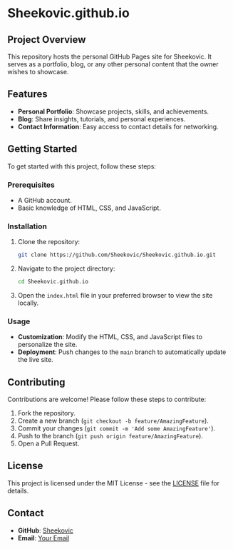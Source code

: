 # Sheekovic.github.io

## Project Overview
This repository hosts the personal GitHub Pages site for Sheekovic. It serves as a portfolio, blog, or any other personal content that the owner wishes to showcase.

## Features
- **Personal Portfolio**: Showcase projects, skills, and achievements.
- **Blog**: Share insights, tutorials, and personal experiences.
- **Contact Information**: Easy access to contact details for networking.

## Getting Started
To get started with this project, follow these steps:

### Prerequisites
- A GitHub account.
- Basic knowledge of HTML, CSS, and JavaScript.

### Installation
1. Clone the repository:
   ```bash
   git clone https://github.com/Sheekovic/Sheekovic.github.io.git
   ```
2. Navigate to the project directory:
   ```bash
   cd Sheekovic.github.io
   ```
3. Open the `index.html` file in your preferred browser to view the site locally.

### Usage
- **Customization**: Modify the HTML, CSS, and JavaScript files to personalize the site.
- **Deployment**: Push changes to the `main` branch to automatically update the live site.

## Contributing
Contributions are welcome! Please follow these steps to contribute:
1. Fork the repository.
2. Create a new branch (`git checkout -b feature/AmazingFeature`).
3. Commit your changes (`git commit -m 'Add some AmazingFeature'`).
4. Push to the branch (`git push origin feature/AmazingFeature`).
5. Open a Pull Request.

## License
This project is licensed under the MIT License - see the [LICENSE](LICENSE) file for details.

## Contact
- **GitHub**: [Sheekovic](https://github.com/Sheekovic)
- **Email**: [Your Email](mailto:sheekovic@gmail.com)